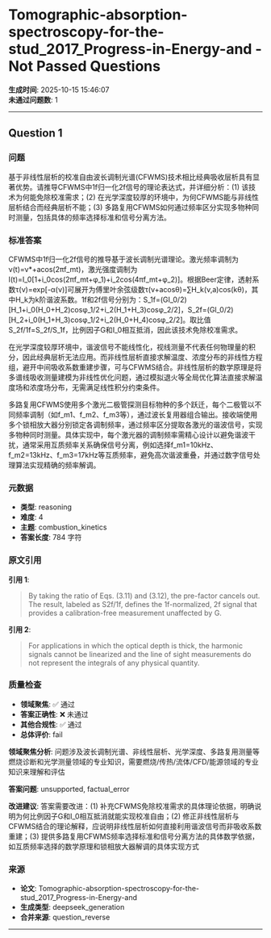# Tomographic-absorption-spectroscopy-for-the-stud_2017_Progress-in-Energy-and - Not Passed Questions

**生成时间**: 2025-10-15 15:46:07  
**未通过问题数**: 1

---

## Question 1

### 问题

基于非线性层析的校准自由波长调制光谱(CFWMS)技术相比经典吸收层析具有显著优势。请推导CFWMS中1f归一化2f信号的理论表达式，并详细分析：(1) 该技术为何能免除校准需求；(2) 在光学深度较厚的环境中，为何CFWMS能与非线性层析结合而经典层析不能；(3) 多路复用CFWMS如何通过频率区分实现多物种同时测量，包括具体的频率选择标准和信号分离方法。

### 标准答案

CFWMS中1f归一化2f信号的推导基于波长调制光谱理论。激光频率调制为ν(t)=ν*+acos(2πf_mt)，激光强度调制为I(t)=I_0[1+i_0cos(2πf_mt+φ_1)+i_2cos(4πf_mt+φ_2)]。根据Beer定律，透射系数τ(ν)=exp[-α(ν)]可展开为傅里叶余弦级数τ(ν+acosθ)=∑H_k(ν,a)cos(kθ)，其中H_k为k阶谐波系数。1f和2f信号分别为：S_1f=(GI_0/2)[H_1+i_0(H_0+H_2)cosφ_1/2+i_2(H_1+H_3)cosφ_2/2]，S_2f=(GI_0/2)[H_2+i_0(H_1+H_3)cosφ_1/2+i_2(H_0+H_4)cosφ_2/2]。取比值S_2f/1f=S_2f/S_1f，比例因子G和I_0相互抵消，因此该技术免除校准需求。

在光学深度较厚环境中，谐波信号不能线性化，视线测量不代表任何物理量的积分，因此经典层析无法应用。而非线性层析直接求解温度、浓度分布的非线性方程组，避开中间吸收系数重建步骤，可与CFWMS结合。非线性层析的数学原理是将多谱线吸收测量建模为非线性优化问题，通过模拟退火等全局优化算法直接求解温度场和浓度场分布，无需满足线性积分约束条件。

多路复用CFWMS使用多个激光二极管探测目标物种的多个跃迁，每个二极管以不同频率调制（如f_m1、f_m2、f_m3等），通过波长复用器组合输出。接收端使用多个锁相放大器分别锁定各调制频率，通过频率区分提取各激光的谐波信号，实现多物种同时测量。具体实现中，每个激光器的调制频率需精心设计以避免谐波干扰，通常采用互质频率关系确保信号分离，例如选择f_m1=10kHz、f_m2=13kHz、f_m3=17kHz等互质频率，避免高次谐波重叠，并通过数字信号处理算法实现精确的频率解调。

### 元数据

- **类型**: reasoning
- **难度**: 4
- **主题**: combustion_kinetics
- **答案长度**: 784 字符

### 原文引用

**引用 1**:
> By taking the ratio of Eqs. (3.11) and (3.12), the pre-factor cancels out. The result, labeled as S2f/1f, defines the 1f-normalized, 2f signal that provides a calibration-free measurement unaffected by G.

**引用 2**:
> For applications in which the optical depth is thick, the harmonic signals cannot be linearized and the line of sight measurements do not represent the integrals of any physical quantity.

### 质量检查

- **领域聚焦**: ✅ 通过
- **答案正确性**: ❌ 未通过
- **其他合规性**: ✅ 通过
- **总体评价**: fail

**领域聚焦分析**: 问题涉及波长调制光谱、非线性层析、光学深度、多路复用测量等燃烧诊断和光学测量领域的专业知识，需要燃烧/传热/流体/CFD/能源领域的专业知识来理解和评估

**答案问题**: unsupported, factual_error

**改进建议**: 答案需要改进：(1) 补充CFWMS免除校准需求的具体理论依据，明确说明为何比例因子G和I_0相互抵消就能实现校准自由；(2) 修正非线性层析与CFWMS结合的理论解释，应说明非线性层析如何直接利用谐波信号而非吸收系数重建；(3) 提供多路复用CFWMS频率选择标准和信号分离方法的具体数学依据，如互质频率选择的数学原理和锁相放大器解调的具体实现方式

### 来源

- **论文**: Tomographic-absorption-spectroscopy-for-the-stud_2017_Progress-in-Energy-and
- **生成类型**: deepseek_generation
- **合并来源**: question_reverse

---

